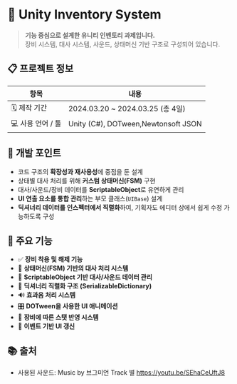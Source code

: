 # 🎒 Unity Inventory System

> **기능 중심으로 설계한 유니티 인벤토리 과제입니다.**  
> 장비 시스템, 대사 시스템, 사운드, 상태머신 기반 구조로 구성되어 있습니다.


## 📋 프로젝트 정보

| 항목 | 내용 |
|------|------|
| 🗓️ 제작 기간 | 2024.03.20 ~ 2024.03.25 (총 4일) |
| 💻 사용 언어 / 툴 | Unity (C#), DOTween,Newtonsoft JSON |


## 🔧 개발 포인트

- 코드 구조의 **확장성과 재사용성**에 중점을 둔 설계  
- 상태별 대사 처리를 위해 **커스텀 상태머신(FSM)** 구현  
- 대사/사운드/장비 데이터를 **ScriptableObject**로 유연하게 관리  
- **UI 연출 요소를 통합 관리**하는 부모 클래스(`UIBase`) 설계  
- **딕셔너리 데이터를 인스펙터에서 직렬화**하여, 기획자도 에디터 상에서 쉽게 수정 가능하도록 구성


## 🧩 주요 기능

- ✅ **장비 착용 및 해제 기능**
- 🧠 **상태머신(FSM) 기반의 대사 처리 시스템**
- 💬 **ScriptableObject 기반 대사/사운드 데이터 관리**
- 🔄 **딕셔너리 직렬화 구조 (SerializableDictionary)**
- 🔊 **효과음 처리 시스템**
- 🎛️ **DOTween을 사용한 UI 애니메이션**
- 🧬 **장비에 따른 스탯 반영 시스템**
- 🔁 **이벤트 기반 UI 갱신**

## 📚 출처
- 사용된 사운드: Music by 브그미언 Track 별 https://youtu.be/SEhaCeUftJ8

